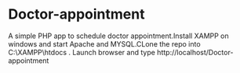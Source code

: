 
# Doctor-appointment
A simple PHP app to schedule doctor appointment.Install XAMPP on windows and start Apache and MYSQL.CLone the repo into C:\XAMPP\htdocs . Launch browser and type http://localhost/Doctor-appointment
